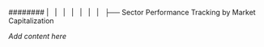 ######## |   |   |   |   |   |   |   ├── Sector Performance Tracking by Market Capitalization

*Add content here*